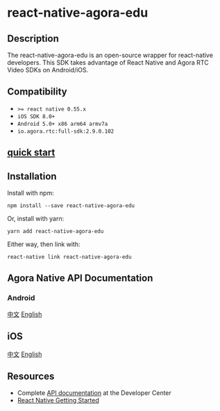 # react-native-agora-edu

## Description

The react-native-agora-edu is an open-source wrapper for react-native developers. This SDK takes advantage of React Native and Agora RTC Video SDKs on Android/iOS.

## Compatibility
  * `>= react native 0.55.x`
  * `iOS SDK 8.0+`
  * `Android 5.0+ x86 arm64 armv7a`
  * `io.agora.rtc:full-sdk:2.9.0.102`
## [quick start](https://github.com/AgoraIO-Community/Agora-RN-Quickstart)

## Installation

Install with npm:

 `npm install --save react-native-agora-edu`

Or, install with yarn:

 `yarn add react-native-agora-edu`

Either way, then link with:

 `react-native link react-native-agora-edu`


## Agora Native API Documentation

### Android
  [中文](https://docs.agora.io/cn/Video/API%20Reference/java/index.html)
  [English](https://docs.agora.io/en/Video/API%20Reference/java/index.html)

## iOS
  [中文](https://docs.agora.io/cn/Video/API%20Reference/oc/docs/headers/Agora-Objective-C-API-Overview.html)
  [English](https://docs.agora.io/en/Video/API%20Reference/oc/docs/headers/Agora-Objective-C-API-Overview.html)


## Resources
* Complete [API documentation](https://docs.agora.io/en/) at the Developer Center
* [React Native Getting Started](https://facebook.github.io/react-native/docs/getting-started.html)
